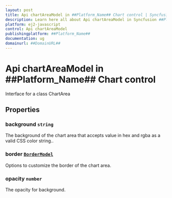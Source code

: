 ```yaml
---
layout: post
title: Api chartAreaModel in ##Platform_Name## Chart control | Syncfusion
description: Learn here all about Api chartAreaModel in Syncfusion ##Platform_Name## Chart control of Syncfusion Essential JS 2 and more.
platform: ej2-javascript
control: Api chartAreaModel 
publishingplatform: ##Platform_Name##
documentation: ug
domainurl: ##DomainURL##
---
```


# Api chartAreaModel in ##Platform_Name## Chart control

Interface for a class ChartArea

## Properties

### background `string`

The background of the chart area that accepts value in hex and rgba as a valid CSS color string..

### border [`BorderModel`](./api-borderModel.html)

Options to customize the border of the chart area.

### opacity `number`

The opacity for background.
